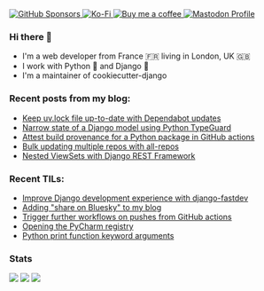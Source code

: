 <a href="https://github.com/sponsors/browniebroke">
  <img alt="GitHub Sponsors" src="https://img.shields.io/github/sponsors/browniebroke?logo=github&style=flat-square">
</a>
<a href="https://ko-fi.com/browniebroke">
  <img alt="Ko-Fi" src="https://img.shields.io/badge/Ko--fi-00b9fe?style=flat-square&logo=ko-fi">
</a>
<a href="https://www.buymeacoffee.com/browniebroke">
  <img alt="Buy me a coffee" src="https://img.shields.io/badge/Buy%20me%20a%20coffee-ffdd00?style=flat-square&logo=buy-me-a-coffee&logoColor=000000">
</a>
<a rel="me" href="https://fosstodon.org/@browniebroke">
  <img alt="Mastodon Profile" src="https://img.shields.io/mastodon/follow/109287018935608331?domain=https%3A%2F%2Ffosstodon.org&style=social">
</a>



### Hi there 👋

- I'm a web developer from France 🇫🇷 living in London, UK 🇬🇧
- I work with Python :snake: and Django :unicorn:
- I'm a maintainer of cookiecutter-django

### Recent posts from my blog:

<!--START_SECTION:blog-->
* [Keep uv.lock file up-to-date with Dependabot updates](https:&#x2F;&#x2F;browniebroke.com&#x2F;blog&#x2F;keep-uv.lock-file-up-to-date-with-dependabot-updates&#x2F;)
* [Narrow state of a Django model using Python TypeGuard](https:&#x2F;&#x2F;browniebroke.com&#x2F;blog&#x2F;narrow-state-of-a-django-model-using-python-typeguard&#x2F;)
* [Attest build provenance for a Python package in GitHub actions](https:&#x2F;&#x2F;browniebroke.com&#x2F;blog&#x2F;attest-build-provenance-for-a-python-package-in-github-actions&#x2F;)
* [Bulk updating multiple repos with all-repos](https:&#x2F;&#x2F;browniebroke.com&#x2F;blog&#x2F;bulk-updating-multiple-repos-with-all-repos&#x2F;)
* [Nested ViewSets with Django REST Framework](https:&#x2F;&#x2F;browniebroke.com&#x2F;blog&#x2F;nested-viewsets-with-django-rest-framework&#x2F;)
<!--END_SECTION:blog-->

### Recent TILs:

<!--START_SECTION:tils-->
* [Improve Django development experience with django-fastdev](https:&#x2F;&#x2F;browniebroke.com&#x2F;tils&#x2F;improve-django-development-experience-with-django-fastdev&#x2F;)
* [Adding &quot;share on Bluesky&quot; to my blog](https:&#x2F;&#x2F;browniebroke.com&#x2F;tils&#x2F;bluesky-action-intent-links&#x2F;)
* [Trigger further workflows on pushes from GitHub actions](https:&#x2F;&#x2F;browniebroke.com&#x2F;tils&#x2F;trigger-further-workflows-on-pushes-from-github-actions&#x2F;)
* [Opening the PyCharm registry](https:&#x2F;&#x2F;browniebroke.com&#x2F;tils&#x2F;opening-the-pycharm-registry&#x2F;)
* [Python print function keyword arguments](https:&#x2F;&#x2F;browniebroke.com&#x2F;tils&#x2F;python-print-function-keyword-arguments&#x2F;)
<!--END_SECTION:tils-->


### Stats

[![](http://github-profile-summary-cards.vercel.app/api/cards/profile-details?username=browniebroke&theme=dracula)](https://github.com/vn7n24fzkq/github-profile-summary-cards)
[![](http://github-profile-summary-cards.vercel.app/api/cards/repos-per-language?username=browniebroke&theme=dracula)](https://github.com/vn7n24fzkq/github-profile-summary-cards)
[![](http://github-profile-summary-cards.vercel.app/api/cards/most-commit-language?username=browniebroke&theme=dracula)](https://github.com/vn7n24fzkq/github-profile-summary-cards)
